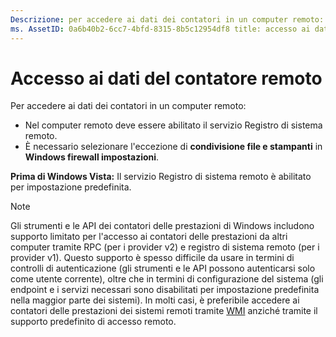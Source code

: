 ```yaml
---
Descrizione: per accedere ai dati dei contatori in un computer remoto: nel computer remoto deve essere abilitato il servizio Registro di sistema remoto. È necessario selezionare l'eccezione per la condivisione di file e stampanti in Windows Firewall impostazioni. prima di Windows Vista, il servizio Registro di sistema remoto è abilitato per impostazione predefinita.
ms. AssetID: 0a6b40b2-6cc7-4bfd-8315-8b5c12954df8 title: accesso ai dati del contatore remoto ms. Topic: articolo ms. Date: 08/17/2020
---
```


# <a name="accessing-remote-counter-data"></a>Accesso ai dati del contatore remoto

Per accedere ai dati dei contatori in un computer remoto:

- Nel computer remoto deve essere abilitato il servizio Registro di sistema remoto.
- È necessario selezionare l'eccezione di **condivisione file e stampanti** in **Windows firewall impostazioni**.

**Prima di Windows Vista:** Il servizio Registro di sistema remoto è abilitato per impostazione predefinita.

> [!NOTE]
> Gli strumenti e le API dei contatori delle prestazioni di Windows includono supporto limitato per l'accesso ai contatori delle prestazioni da altri computer tramite RPC (per i provider v2) e registro di sistema remoto (per i provider v1). Questo supporto è spesso difficile da usare in termini di controlli di autenticazione (gli strumenti e le API possono autenticarsi solo come utente corrente), oltre che in termini di configurazione del sistema (gli endpoint e i servizi necessari sono disabilitati per impostazione predefinita nella maggior parte dei sistemi). In molti casi, è preferibile accedere ai contatori delle prestazioni dei sistemi remoti tramite [WMI](/windows/desktop/WmiSdk/monitoring-performance-data) anziché tramite il supporto predefinito di accesso remoto.
